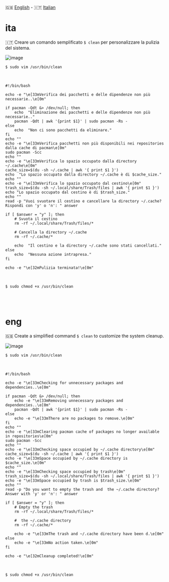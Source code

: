 🇬🇧 [English](#eng) - 🇮🇹 [Italian](#ita)


# ita

🇮🇹 Creare un comando semplificato `$ clean`  per personalizzare la pulizia del sistema.

![image](https://github.com/ArchItalia/site/assets/117321045/fff913e9-f5bb-40b6-bfec-7e0e78620bf2)




`$ sudo vim /usr/bin/clean`

<br>

```
#!/bin/bash

echo -e "\e[33mVerifica dei pacchetti e delle dipendenze non più necessarie..\e[0m"

if pacman -Qdt &> /dev/null; then
    echo  "Eliminazione dei pacchetti e delle dipendenze non più necessarie.."
    pacman -Qdt | awk '{print $1}' | sudo pacman -Rs -
else
    echo  "Non ci sono pacchetti da eliminare."
fi
echo ""
echo -e "\e[33mVerifica pacchetti non più disponibili nei repositories dalla cache di pacman\e[0m"
sudo pacman -Scc 
echo ""
echo -e "\e[33mVerifica lo spazio occupato dalla directory ~/.cache\e[0m"
cache_size=$(du -sh ~/.cache | awk '{ print $1 }')
echo  "Lo spazio occupato dalla directory ~/.cache è di $cache_size."
echo ""
echo -e "\e[33mVerifica lo spazio occupato dal cestino\e[0m"
trash_size=$(du -sh ~/.local/share/Trash/files | awk '{ print $1 }')
echo "Lo spazio occupato dal cestino è di $trash_size."
echo ""
read -p "Vuoi svuotare il cestino e cancellare la directory ~/.cache? Rispondi con 'y' o 'n': " answer

if [ $answer = "y" ]; then
    # Svuota il cestino
    rm -rf ~/.local/share/Trash/files/*

    # Cancella la directory ~/.cache
    rm -rf ~/.cache/*

    echo  "Il cestino e la directory ~/.cache sono stati cancellati."
else
    echo  "Nessuna azione intrapresa."
fi

echo -e "\e[32mPulizia terminata!\e[0m"
```
<br>

`$ sudo chmod +x /usr/bin/clean`

<br><br>

# eng

🇬🇧 Create a simplified command `$ clean` to customize the system cleanup.

![image](https://github.com/ArchItalia/site/assets/117321045/ab9d9d0f-fe73-466a-8d51-86e6cac1e212)


`$ sudo vim /usr/bin/clean`

<br>

```
#!/bin/bash

echo -e "\e[33mChecking for unnecessary packages and dependencies..\e[0m"

if pacman -Qdt &> /dev/null; then
    echo -e "\e[33mRemoving unnecessary packages and dependencies..\e[0m"
    pacman -Qdt | awk '{print $1}' | sudo pacman -Rs -
else
    echo -e "\e[33mThere are no packages to remove.\e[0m"
fi
echo ""
echo -e "\e[33mClearing pacman cache of packages no longer available in repositories\e[0m"
sudo pacman -Scc 
echo ""
echo -e "\e[33mChecking space occupied by ~/.cache directory\e[0m"
cache_size=$(du -sh ~/.cache | awk '{ print $1 }')
echo -e "\e[33mSpace occupied by ~/.cache directory is $cache_size.\e[0m"
echo ""
echo -e "\e[33mChecking space occupied by trash\e[0m"
trash_size=$(du -sh ~/.local/share/Trash/files | awk '{ print $1 }')
echo -e "\e[33mSpace occupied by trash is $trash_size.\e[0m"
echo ""
read -p "Do you want to empty the trash and  the ~/.cache directory? Answer with 'y' or 'n': " answer

if [ $answer = "y" ]; then
    # Empty the trash
    rm -rf ~/.local/share/Trash/files/*

    #  the ~/.cache directory
    rm -rf ~/.cache/*

    echo -e "\e[33mThe trash and ~/.cache directory have been d.\e[0m"
else
    echo -e "\e[33mNo action taken.\e[0m"
fi

echo -e "\e[32mCleanup completed!\e[0m"
```
<br>

`$ sudo chmod +x /usr/bin/clean`
